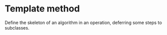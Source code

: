 # Template method

Define the skeleton of an algorithm in an operation, deferring some steps to subclasses.
